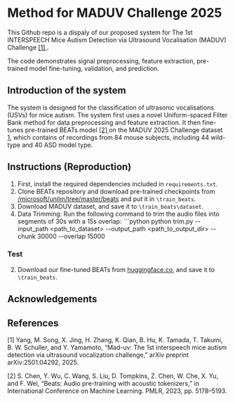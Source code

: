 # Method for MADUV Challenge 2025

This Github repo is a dispaly of our proposed system for The 1st INTERSPEECH Mice Autism Detection via Ultrasound Vocalisation (MADUV) Challenge [ [1] ](#1).

The code demonstrates signal preprocessing, feature extraction, pre-trained model fine-tuning, validation, and prediction.

## Introduction of the system

The system is designed for the classification of ultrasonic vocalisations (USVs) for mice autism. The system first uses a novel Uniform-spaced Filter Bank method for data preprocessing and feature extraction. It then fine-tunes pre-trained BEATs model [ [2] ](#2) on the MADUV 2025 Challenge dataset [1](#1), which contains of recordings from 84 mouse subjects, including 44 wild-type and 40 ASD model type.

## Instructions (Reproduction)
1. First, install the required dependencies included in `requirements.txt`.
2. Clone BEATs repository and download pre-trained checkpoints from [/microsoft/unilm/tree/master/beats](https://github.com/microsoft/unilm/tree/master/beats) and put it in `\train_beats`.
3. Download MADUV dataset, and save it to `\train_beats\dataset`.
4. Data Trimming: Run the following command to trim the audio files into segments of 30s with a 15s overlap: ```python python trim.py --input_path <path_to_dataset> --output_path <path_to_output_dir> --chunk 30000 --overlap 15000
   

### Test
2. Download our fine-tuned BEATs from [huggingface.co](), and save it to `\train_beats`.

## Acknowledgements

## References
<a id="1"></a>[1] Yang, M. Song, X. Jing, H. Zhang, K. Qian, B. Hu, K. Tamada, T. Takumi, B. W. Schuller, and Y. Yamamoto, “Mad-uv: The 1st interspeech mice autism detection via ultrasound vocalization challenge,” arXiv preprint arXiv:2501.04292, 2025.

<a id="2"></a>[2] S. Chen, Y. Wu, C. Wang, S. Liu, D. Tompkins, Z. Chen, W. Che, X. Yu, and F. Wei, “Beats: Audio pre-training with acoustic tokenizers,” in International Conference on Machine Learning. PMLR, 2023, pp. 5178–5193.
